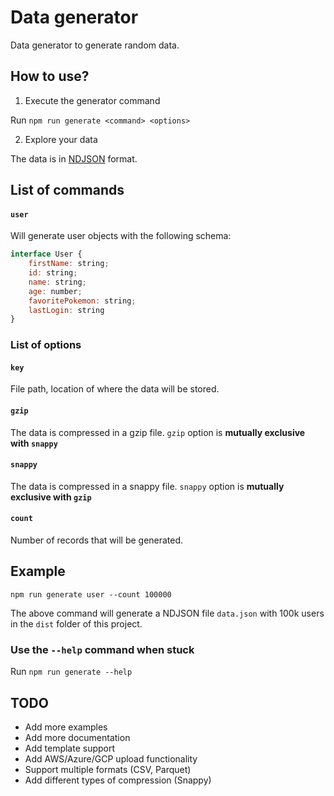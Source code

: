 # Data generator

Data generator to generate random data.


## How to use?

1. Execute the generator command

Run `npm run generate <command> <options>`

2. Explore your data

The data is in [NDJSON](http://ndjson.org/) format.


## List of commands

#### `user`

Will generate user objects with the following schema:

```javascript
interface User {
	firstName: string;
	id: string;
	name: string;
	age: number;
	favoritePokemon: string;
	lastLogin: string
}
```

### List of options

#### `key`

File path, location of where the data will be stored.

#### `gzip`

The data is compressed in a gzip file. `gzip` option is **mutually exclusive with `snappy`**

#### `snappy`

The data is compressed in a snappy file. `snappy` option is **mutually exclusive with `gzip`**

#### `count`

Number of records that will be generated.


## Example

`npm run generate user --count 100000`

The above command will generate a NDJSON file `data.json` with 100k users in the `dist` folder  of this project.

### Use the `--help` command when stuck

Run `npm run generate --help`


## TODO

- Add more examples
- Add more documentation
- Add template support
- Add AWS/Azure/GCP upload functionality
- Support multiple formats (CSV, Parquet)
- Add different types of compression (Snappy)
